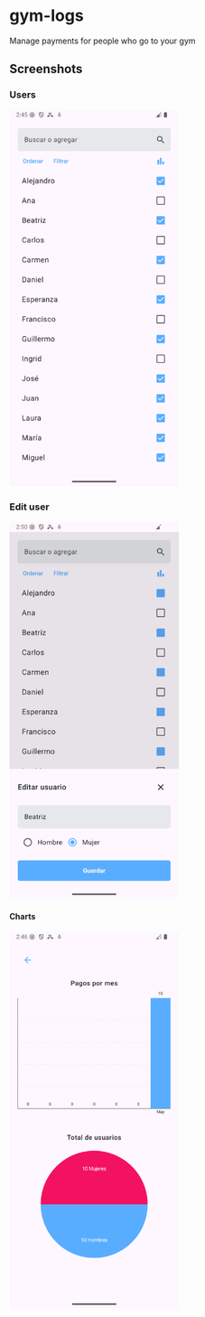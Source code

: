 # gym-logs

Manage payments for people who go to your gym

## Screenshots

### Users

<img src="screenshots/users.png" width="300">

### Edit user

<img src="screenshots/edit-user.png" width="300">

#### Charts

<img src="screenshots/charts.png" width="300">
